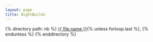 ```yaml
---
layout: page
title: NightBuilds
---
```


{% directory path: nb %}
  <a href="{{ file.url }}" >{{ file.name }}</a>{% unless forloop.last %}, {% endunless %}
{% enddirectory %}
